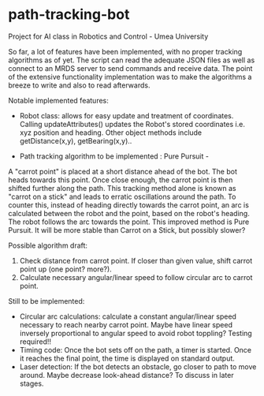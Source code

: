 # path-tracking-bot

Project for AI class in Robotics and Control - Umea University

So far, a lot of features have been implemented, with no proper tracking algorithms as of yet.
The script can read the adequate JSON files as well as connect to an MRDS server to send commands and receive data.
The point of the extensive functionality implementation was to make the algorithms a breeze to write and also to read afterwards.

Notable implemented features:
- Robot class: allows for easy update and treatment of coordinates. Calling updateAttributes() updates the Robot's stored coordinates i.e. xyz position and heading. Other object methods include getDistance(x,y), getBearing(x,y)..


- Path tracking algorithm to be implemented : Pure Pursuit -

A "carrot point" is placed at a short distance ahead of the bot. The bot heads towards this point. Once close enough, the carrot point is then shifted further along the path.
This tracking method alone is known as "carrot on a stick" and leads to erratic oscillations around the path. To counter this, instead of heading directly towards the carrot point, an arc is calculated between the robot and the point, based on the robot's heading. The robot follows the arc towards the point. This improved method is Pure Pursuit. It will be more stable than Carrot on a Stick, but possibly slower?

Possible algorithm draft:

1. Check distance from carrot point. If closer than given value, shift carrot point up (one point? more?).
2. Calculate necessary angular/linear speed to follow circular arc to carrot point.

Still to be implemented:

- Circular arc calculations: calculate a constant angular/linear speed necessary to reach nearby carrot point. Maybe have linear speed inversely proportional to angular speed to avoid robot toppling? Testing required!!
- Timing code: Once the bot sets off on the path, a timer is started. Once it reaches the final point, the time is displayed on standard output.
- Laser detection: If the bot detects an obstacle, go closer to path to move around. Maybe decrease look-ahead distance? To discuss in later stages. 
